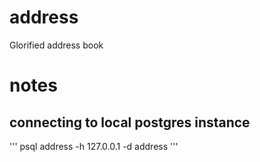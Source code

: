 # address
Glorified address book

# notes
## connecting to local postgres instance
'''
psql address -h 127.0.0.1 -d address
'''